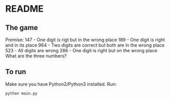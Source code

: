 # README

## The game

Premise:
147 - One digit is rigt but in the wrong place
189 - One digit is right and in its place
964 - Two digits are correct but both are in the wrong place
523 - All digits are wrong
286 - One digit is right but on the wrong place
What are the three numbers?

## To run
Make sure you have Python2/Python3 installed.
Run:

```
python main.py
```


